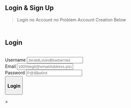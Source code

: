 ##  Login & Sign Up
> Login no Account no Problem Account Creation Below

## <br>Login
<html>
  <div>
    <br><form>
      <label for="user_id">Username</label>
      <input type="text" id="login_username" name="user_id" placeholder="JeraldLovesBlueberries" value=""><br>
      <label for="user_email">Email</label>
      <input type="text" id="login_email" name="user_email" placeholder="100%legit@emailAddress.pizza" value=""><br>
      <label for="user_password">Password</label>
      <input type="password" id="login_password" name="user_password" placeholder="P@$$w0rd" value=""><br>
      <button type="button" id="login_submittion"><h3>Login</h3></button>
    </form>
  </div>
  <script>
    /*$('#login_submittion').click(function() {
      let username = $('#login_username').val();
      let email = $('#login_email').val();
      let password = $('#login_password').val();
      let url = './login.json'; // This will be changed to the actuall value later
      const headers = {
        method: 'GET',
        mode: 'cors',
        credentials: 'omit',
        headers: {'Content-Type': 'application/json'},
      };

      var xhr = new XMLHttpRequest();
      xhr.open("GET", url)

      
      
      fetch(url, headers)
        .then(response => response.json())
        .then(data => {
          console.log(data);
        })
        .catch(error => {
          console.log(error);
        });
    });*/
  </script>  
</html>
>

